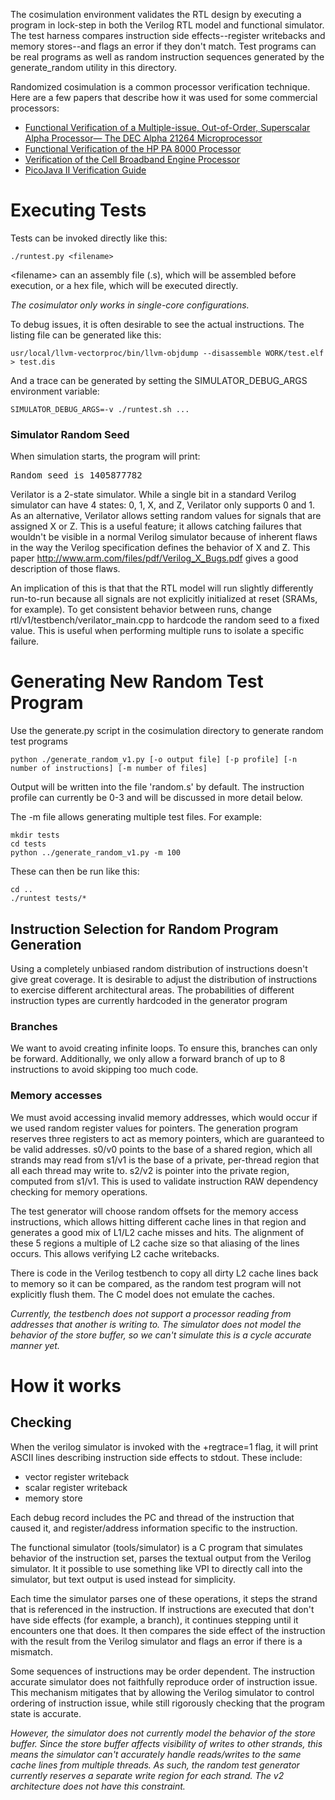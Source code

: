 The cosimulation environment validates the RTL design by executing a program in lock-step
in both the Verilog RTL model and functional simulator. The test harness compares instruction side
effects--register writebacks and memory stores--and flags an error if they don't match. Test programs can be 
real programs as well as random instruction sequences generated by the generate_random utility in this directory. 

Randomized cosimulation is a common processor verification technique. Here are a few papers that describe how 
it was used for some commercial processors:

* [Functional Verification of a Multiple-issue, Out-of-Order, Superscalar Alpha Processor— The DEC Alpha 21264 Microprocessor](http://www.cs.clemson.edu/~mark/464/21264.verification.pdf) 
* [Functional Verification of the HP PA 8000 Processor](http://www.cs.clemson.edu/~mark/464/hp8000.verification.pdf) 
* [Verification of the Cell Broadband Engine Processor](http://www.cs.york.ac.uk/rts/docs/DAC-1964-2006/PAPERS/2006/DAC06/PDFFILES/P0338.PDF) 
* [PicoJava II Verification Guide](http://www1.pldworld.com/@xilinx/html/pds/HDL/picoJava-II/docs/pj2-verif-guide.pdf)

# Executing Tests

Tests can be invoked directly like this:

    ./runtest.py <filename>

&lt;filename&gt; can an assembly file (.s), which will be assembled before execution, or a hex file, which will be executed directly. 

_The cosimulator only works in single-core configurations._

To debug issues, it is often desirable to see the actual instructions.  The listing file can be generated like this:

    usr/local/llvm-vectorproc/bin/llvm-objdump --disassemble WORK/test.elf > test.dis

And a trace can be generated by setting the SIMULATOR_DEBUG_ARGS environment variable:

    SIMULATOR_DEBUG_ARGS=-v ./runtest.sh ...

### Simulator Random Seed

When simulation starts, the program will print:
<pre>
Random seed is 1405877782
</pre>

Verilator is a 2-state simulator. While a single bit in a standard Verilog simulator can have 4 states: 
0, 1, X, and Z, Verilator only supports 0 and 1. As an alternative, Verilator allows setting random values 
for signals that are assigned X or Z.  This is a useful feature; it allows catching failures 
that wouldn't be visible in a normal Verilog simulator because of inherent flaws in the way the Verilog 
specification defines the behavior of X and Z. This paper http://www.arm.com/files/pdf/Verilog_X_Bugs.pdf 
gives a good description of those flaws.

An implication of this is that that the RTL model will run slightly differently run-to-run because all 
signals are not explicitly initialized at reset (SRAMs, for example).  To get consistent behavior between
runs, change rtl/v1/testbench/verilator_main.cpp to hardcode the random seed to a fixed value.  This is useful 
when performing multiple runs to isolate a specific failure.

# Generating New Random Test Program
 
Use the generate.py script in the cosimulation directory to generate random test programs

    python ./generate_random_v1.py [-o output file] [-p profile] [-n number of instructions] [-m number of files]

Output will be written into the file 'random.s' by default.  The instruction
profile can currently be 0-3 and will be discussed in more detail below.

The -m file allows generating multiple test files.  For example:

    mkdir tests
    cd tests
    python ../generate_random_v1.py -m 100

These can then be run like this:

    cd ..
    ./runtest tests/*

## Instruction Selection for Random Program Generation
 
Using a completely unbiased random distribution of instructions doesn't give 
great coverage. It is desirable to adjust the distribution of instructions 
to exercise different architectural areas. The probabilities of different instruction
types are currently hardcoded in the generator program

### Branches
 
We want to avoid creating infinite loops. To ensure this, branches can
only be forward. Additionally, we only allow a forward branch of up to 8
instructions to avoid skipping too much code.

### Memory accesses

We must avoid accessing invalid memory addresses, which would occur
if we used random register values for pointers. The generation program reserves three registers to act as 
memory pointers, which are guaranteed to be valid addresses.  s0/v0 points to the base of a shared region, 
which all strands may read from s1/v1 is the base of a private, per-thread region that all each thread may 
write to.  s2/v2 is pointer into the private region, computed from s1/v1. This is used to validate 
instruction RAW dependency checking for memory operations.

The test generator will choose random offsets for the memory access
instructions, which allows hitting different cache lines in that region
and generates a good mix of L1/L2 cache misses and hits. The alignment
of these 5 regions a multiple of L2 cache size so that aliasing of
the lines occurs.  This allows verifying L2 cache writebacks.

There is code in the Verilog testbench to copy all dirty L2 cache lines back to memory so it can be
compared, as the random test program will not explicitly
flush them. The C model does not emulate the caches.

_Currently, the testbench does not support a processor reading from 
addresses that another is writing to.  The simulator does not model the 
behavior of the store buffer, so we can't simulate this is a cycle accurate
manner yet._


# How it works
## Checking
 
When the verilog simulator is invoked with the +regtrace=1 flag, it will
print ASCII lines describing instruction side effects to stdout. These include:
* vector register writeback 
* scalar register writeback 
* memory store 

Each debug record includes the PC and thread of the instruction that caused it,
and register/address information specific to the instruction.

The functional simulator (tools/simulator) is a C program that
simulates behavior of the instruction set, parses the textual output
from the Verilog simulator.  It it possible to use something like VPI to
directly call into the simulator, but text output is used instead for
simplicity.

Each time the simulator parses one of these operations, it steps the strand
that is referenced in the instruction.  If instructions are executed
that don't have side effects (for example, a branch), it continues
stepping until it encounters one that does.  It then compares the side
effect of the instruction with the result from the Verilog simulator and
flags an error if there is a mismatch.

Some sequences of instructions may be order dependent. The instruction
accurate simulator does not faithfully reproduce order of instruction
issue. This mechanism mitigates that by allowing the Verilog simulator
to control ordering of instruction issue, while still rigorously
checking that the program state is accurate.

_However, the simulator does not currently model the behavior of the
store buffer. Since the store buffer affects visibility of writes to
other strands, this means the simulator can't accurately handle
reads/writes to the same cache lines from multiple threads. As such, the
random test generator currently reserves a separate write region for
each strand. The v2 architecture does not have this constraint._

